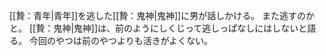 [[贄：青年|青年]]を逃した[[贄：鬼神|鬼神]]に男が話しかける。
また逃すのかと。
[[贄：鬼神|鬼神]]は、前のようにしくじって逃しっぱなしにはしないと語る。
今回のやつは前のやつよりも活きがよくない。